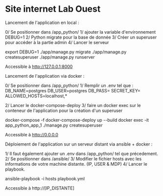 # Site internet Lab Ouest

Lancement de l'application en local :


0/ Se positionner dans /app_python/
1/ ajouter la variable d'environnement DEBUG=1
2/ Python migrate pour la base de donnée
3/ Créer un superuser pour accéder à la partie admin
4/ Lancer le serveur

export DEBUG=1
./app/manage.py migrate 
./app/manage.py createsuperuser
./app/manage.py runserver

Accessible à http://127.0.0.1:8000

Lancement de l'application via docker : 

0/ Se positionner dans /app_python/
1/ Remplir un .env tel que :
DB_NAME=postgres
DB_USER=postgres
DB_PASS=
SECRET_KEY=
ALLOWED_HOSTS=localhost,*

2/ Lancer le docker-compose-deploy
3/ faire un docker exec sur le conteneur de l'application pour la création d'un superuser

docker-compose -f docker-compose-deploy up --build
docker exec -it app_python_app_1 ./manage.py createsuperuser

Accessible à http://0.0.0.0

Déploiement de l'application sur un serveur distant via ansible + docker :

1/ Il faut également ajouter un .env dans /app_python/ tel que précedement.
2/ Se positionner dans /ansible/
3/ Modifier le fichier hosts avec les informations de votre machine distante. (IP, USER & MDP)
4/ Lancer le playbook.

ansible-playbook -i hosts playbook.yml

Accessible à http://[IP_DISTANTE]







